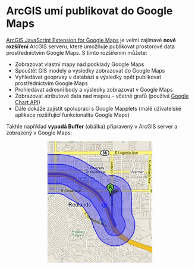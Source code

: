 <!--
title : ArcGIS umí publikovat do Google Maps
author : Roman Ožana <ozana@omdesign.cz>
date : 10.7.2008 14:10:09
tags : ESRI, GIS, google, mapy
-->

# ArcGIS umí publikovat do Google Maps

[ArcGIS JavaScript Extension for Google Maps][1] je velmi zajímavé **nové rozšíření** ArcGIS serveru, které umožňuje publikovat prostorové data prostřednictvím Google Maps. S tímto rozšířením můžete:

  * Zobrazovat vlastní mapy nad podklady Google Maps
  * Spouštět GIS modely a výsledky zobrazovat do Google Maps
  * Vyhledávat geoprvky v databázi a výsledky opět publikovat prostřednictvím Google Maps
  * Prohledávat adresní body a výsledky zobrazovat v Google Maps
  * Zobrazovat atributové data nad mapou &#8211; včetně grafů (používá [Google Chart API][2])
  * Dále dokáže zajistit spolupráci s Google Mapplets (malé uživatelské aplikace rozšiřující funkcionalitu Google Maps)

Takhle například **vypadá Buffer** (obálka) připravený v ArcGIS server a zobrazený v Google Maps:

<div style="text-align: center">
  <img alt="Buffer kolem bodu a komunikace" title="Buffer kolem bodu a komunikace" src="buffer.jpg" />
</div>

 [1]: http://resources.esri.com/help/9.3/arcgisserver/apis/javascript/gmaps/help/google_start.htm "ArcGIS Javascript Extension: dokumentace"
 [2]: http://code.google.com/apis/chart/ "Google Chart API"